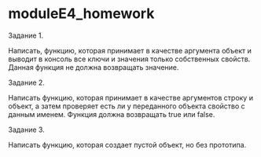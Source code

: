 # moduleE4_homework
Задание 1.

Написать, функцию, которая принимает в качестве аргумента объект и выводит
 в консоль все ключи и значения только собственных свойств. Данная функция
 не должна возвращать значение.

Задание 2.

Написать функцию, которая принимает в качестве аргументов строку и объект,
 а затем проверяет есть ли у переданного объекта свойство с данным именем.
 Функция должна возвращать true или false.

Задание 3.

Написать функцию, которая создает пустой объект, но без прототипа.

